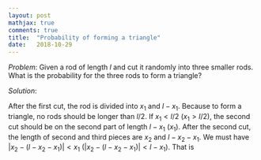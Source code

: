 ```yaml
---
layout: post
mathjax: true
comments: true
title:  "Probability of forming a triangle"
date:   2018-10-29
---
```


*Problem*: Given a rod of length $l$ and cut it randomly into three smaller rods. What is the probability for the three rods to form a triangle?

*Solution*:

After the first cut, the rod is divided into $x_1$ and $l-x_1$. Because to form a triangle, no rods should be longer than $l/2$. If $x_1<l/2$ ($x_1>l/2$), the second cut should be on the second part of length $l-x_1$ ($x_1$). After the second cut, the length of second and third pieces are $x_2$ and $l-x_2-x_1$. We must have $|x_2-(l-x_2-x_1)|<x_1$ ($|x_2-(l-x_2-x_1)|<l-x_1$). That is 
